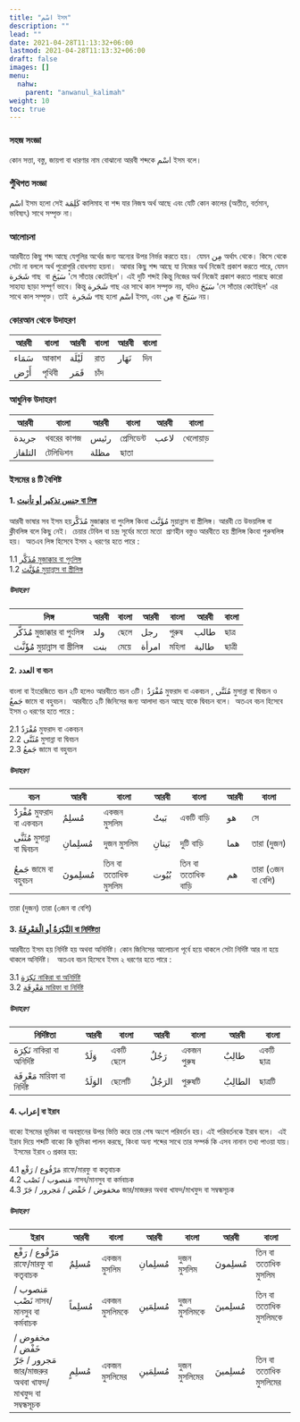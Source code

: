 ```yaml
---
title: "اسْم ইসম"
description: ""
lead: ""
date: 2021-04-28T11:13:32+06:00
lastmod: 2021-04-28T11:13:32+06:00
draft: false
images: []
menu: 
  nahw:
    parent: "anwanul_kalimah"
weight: 10
toc: true
---
```


### সহজ সংজ্ঞা
কোন সত্তা, বস্তু, জায়গা বা ধারণার নাম বোঝানো আরবী শব্দকে اسْم ইসম বলে।  

### পুঁথিগত সংজ্ঞা 
اسْم ইসম হলো সেই كَلِمَة কালিমাহ বা শব্দ যার নিজস্ব অর্থ আছে এবং যেটি কোন কালের (অতীত, বর্তমান, ভবিষ্যৎ) সাথে সম্পৃক্ত না।  

### আলোচনা 
আরবীতে কিছু শব্দ আছে যেগুলির অর্থের জন্য অন্যের উপর নির্ভর করতে হয়।  যেমন مِن অর্থাৎ থেকে। কিসে থেকে সেটা না বললে অর্থ পুরোপুরি বোধগম্য হয়না।  আবার কিছু শব্দ আছে যা নিজের অর্থ নিজেই প্রকাশ করতে পারে, যেমন شَجَرة গাছ  বা سَبَحَ 'সে সাঁতার কেটেছিল'। এই দুটি শব্দই কিন্তু নিজের অর্থ নিজেই প্রকাশ করতে পারছে কারো সাহায্য ছাড়া সম্পূর্ণ ভাবে। কিন্তু شَجَرة গাছ এর সাথে কাল সম্পৃক্ত নয়, যদিও سَبَحَ 'সে সাঁতার কেটেছিল' এর সাথে কাল সম্পৃক্ত। তাই  شَجَرة গাছ হলো اسْم ইসম, এবং مِن বা سَبَحَ নয়।

### কোরআন থেকে উদাহরণ 

|আরবী|বাংলা|আরবী|বাংলা|আরবী|বাংলা|
|---|---|---|---|---|---|
|سَمَاء|আকাশ|لَيْلَة|রাত|نَهَار|দিন|
|أَرْض|পৃথিবী|قَمَر|চাঁদ|

### আধুনিক উদাহরণ 

|আরবী|বাংলা|আরবী|বাংলা|আরবী|বাংলা|
|---|---|---|---|---|---|
|جريدة|খবরের কাগজ|رئيس|প্রেসিডেন্ট|لاعب|খেলোয়াড়|
|التلفاز|টেলিভিশন|مظلة|ছাতা|

### ইসমের ৪ টি বৈশিষ্ট

#### 1. [جنس تذكير أو تأنيث বা লিঙ্গ](/guide/nahw/kalimah/ism/tadhkir_taanis/) 

আরবী ভাষার সব ইসম হয়مُذَكَّر মুজাক্কার বা পুংলিঙ্গ কিংবা مُؤَنَّث মুয়ান্নাস বা স্ত্রীলিঙ্গ। আরবী তে উভয়লিঙ্গ বা ক্লীবলিঙ্গ বলে কিছু নেই।  চেয়ার টেবিল বা চন্দ্র সূর্যের মতো মতো  প্রাণহীন বস্তুও আরবীতে হয় স্ত্রীলিঙ্গ কিংবা পুরুষলিঙ্গ হয়।  অতএব লিঙ্গ হিসেবে ইসম ২ ধরণের হতে পারে : 

1.1 [مُذَكَّر মুজাক্কার বা পুংলিঙ্গ](/guide/nahw/kalimah/ism/tadhkir_taanis/mudhakkar)  
1.2 [مُؤَنَّث মুয়ান্নাস বা স্ত্রীলিঙ্গ](/guide/nahw/kalimah/ism/tadhkir_taanis/muannas)

##### উদাহরণ
|লিঙ্গ|আরবী|বাংলা|আরবী|বাংলা|আরবী|বাংলা|
|--|--|--|--|--|--|--|
|مُذَكَّر মুজাক্কার বা পুংলিঙ্গ|ولد|ছেলে|رجل|পুরুষ|طالب|ছাত্র|
|مُؤَنَّث মুয়ান্নাস বা স্ত্রীলিঙ্গ|بنت|মেয়ে|امرأة|মহিলা|طالبة|ছাত্রী|

#### 2. العدد বা বচন 

বাংলা বা ইংরেজিতে বচন ২টি হলেও আরবীতে বচন ৩টি। مُفْرَدٌ মুফরাদ বা একবচন , مُثَنَّى মুসান্না বা দ্বিবচন ও جَمعُ জামে বা বহুবচন।  আরবীতে ২টি জিনিসের জন্য আলাদা বচন আছে যাকে দ্বিবচন বলে।  অতএব বচন হিসেবে ইসম ৩ ধরণের হতে পারে : 

2.1 مُفْرَدٌ মুফরাদ বা একবচন  
2.2 مُثَنَّى মুসান্না বা দ্বিবচন  
2.3 جَمعُ জামে বা বহুবচন 

##### উদাহরণ
|বচন|আরবী|বাংলা|আরবী|বাংলা|আরবী|বাংলা|
|--|--|--|--|--|--|--|
|مُفْرَدٌ মুফরাদ বা একবচন|مُسلِمٌ|একজন মুসলিম|بَيتٌ|একটি বাড়ি|هو|সে|
|مُثَنَّى মুসান্না বা দ্বিবচন|مُسلِمانِ|দুজন মুসলিম|بَيتانِ|দুটি বাড়ি|هما|তারা (দুজন)|
|جَمعُ জামে বা বহুবচন|مُسلِمونَ|তিন বা ততোধিক মুসলিম|بُيُوت|তিন বা ততোধিক বাড়ি|هم|তারা (৩জন বা বেশি)|
   
 তারা (দুজন) তারা (৩জন বা বেশি)

#### 3. [النَّكِرَةُ أو الْمَعْرِفَةُ বা নির্দিষ্টতা ](/guide/nahw/kalimah/ism/marifa_nakira/)

আরবীতে ইসম হয় নির্দিষ্ট হয় অথবা অনির্দিষ্ট। কোন জিনিসের আলোচনা পূর্বে হয়ে থাকলে সেটা নির্দিষ্ট আর না হয়ে থাকলে অনির্দিষ্ট।  
অতএব বচন হিসেবে ইসম ২ ধরণের হতে পারে : 

3.1  [نَكِرَة নাকিরা বা অনির্দিষ্ট](/guide/nahw/kalimah/ism/marifa_nakira/nakirah)   
3.2  [مَعْرِفَة মারিফা বা নির্দিষ্ট](/guide/nahw/kalimah/ism/marifa_nakira/marifah)  

##### উদাহরণ
|নির্দিষ্টতা|আরবী|বাংলা|আরবী|বাংলা|আরবী|বাংলা|
|--|--|--|--|--|--|--|
|نَكِرَة নাকিরা বা অনির্দিষ্ট|وَلَدٌ|একটি ছেলে|رَجُلٌ|একজন পুরুষ|طالِبٌ|একটি ছাত্র|
|مَعْرِفَة মারিফা বা নির্দিষ্ট|الوَلَدُ|ছেলেটি|الرَجُلُ|পুরুষটি|الطالِبُ|ছাত্রটি|

#### 4. إعراب বা ইরাব 

বাক্যে ইসমের ভূমিকা বা অবস্থানের উপর ভিত্তি করে তার শেষ অংশে পরিবর্তন হয়। এই পরিবর্তনকে ইরাব বলে।  এই ইরাব দিয়ে শব্দটি বাক্যে কি ভূমিকা পালন করছে, কিংবা অন্য শব্দের সাথে তার সম্পর্ক কি এসব নানান তথ্য পাওয়া যায়।  ইসমের ইরাব ৩ প্রকার হয়:

4.1  مَرْفُوع / رَفْع রাফে/মারফু বা কতৃবাচক   
4.2  مَنصوب / نَصْب নাসব/মানসুব  বা কর্মবাচক   
4.3  مخفوض / خَفْض / مَجرور / جَرّ জার/মাজরুর অথবা খাফদ/মাখফুদ বা  সম্বন্ধসূচক 

##### উদাহরণ
|ইরাব|আরবী|বাংলা|আরবী|বাংলা|আরবী|বাংলা|
|--|--|--|--|--|--|--|
|مَرْفُوع / رَفْع রাফে/মারফু বা কতৃবাচক|مُسلِمٌ|একজন মুসলিম|مُسلِمانِ|দুজন মুসলিম|مُسلِمونَ|তিন বা ততোধিক মুসলিম|
|مَنصوب / نَصْب নাসব/মানসুব  বা কর্মবাচক|مُسلِماً|একজন মুসলিমকে|مُسلِمَينِ|দুজন মুসলিমকে|مُسلِمينَ|তিন বা ততোধিক মুসলিমকে|
|مخفوض / خَفْض / مَجرور / جَرّ জার/মাজরুর অথবা খাফদ/মাখফুদ বা  সম্বন্ধসূচক|مُسلِمٍ|একজন মুসলিমের|مُسلِمَينِ|দুজন মুসলিমের|مُسلِمينَ|তিন বা ততোধিক মুসলিমের|
